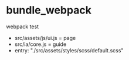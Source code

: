 # bundle_webpack
webpack test

* src/assets/js/ui.js = page 
* src/ia/core.js = guide 
* entry: "./src/assets/styles/scss/default.scss"